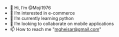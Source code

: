 - 👋 Hi, I’m @Moji1976
- 👀 I’m interested in e-commerce 
- 🌱 I’m currently learning python 
- 💞️ I’m looking to collaborate on mobile applications 
- 📫 How to reach me "mgheisar@gmail.com"

<!---
Moji1976/Moji1976 is a ✨ special ✨ repository because its `README.md` (this file) appears on your GitHub profile.
You can click the Preview link to take a look at your changes.
--->
